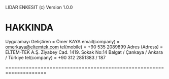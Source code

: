 LIDAR ENKESIT (c) Version 1.0.0 <Alpha> 

HAKKINDA
====================================================================

Uygulamayı Geliştiren       	= 	Ömer KAYA
email(company)              	= 	omerkaya@eltemtek.com
tel(mobile)                		= 	+90 535 2089899
Adres (Adress)              	= 	ELTEM-TEK A.Ş.
									Ziyabey Cad. 1419. Sokak No:14
									Balgat / Çankaya / Ankara / Türkiye
tel(company)                	=   +90 312 2851383 / 187

====================================================================

